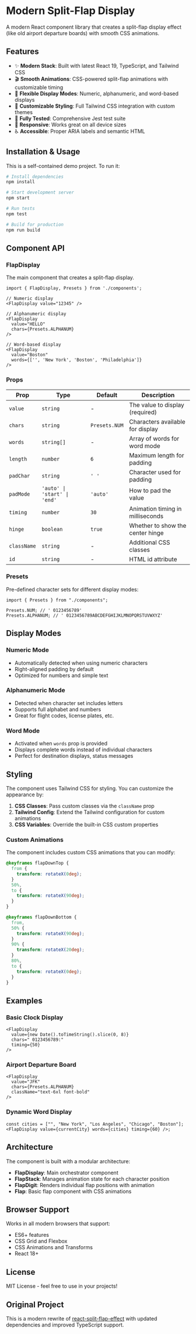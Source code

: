 # Modern Split-Flap Display

A modern React component library that creates a split-flap display effect (like old airport departure boards) with smooth CSS animations.

## Features

- ✨ **Modern Stack**: Built with latest React 19, TypeScript, and Tailwind CSS
- 🎬 **Smooth Animations**: CSS-powered split-flap animations with customizable timing
- 🔧 **Flexible Display Modes**: Numeric, alphanumeric, and word-based displays
- 🎨 **Customizable Styling**: Full Tailwind CSS integration with custom themes
- 🧪 **Fully Tested**: Comprehensive Jest test suite
- 📱 **Responsive**: Works great on all device sizes
- ♿ **Accessible**: Proper ARIA labels and semantic HTML

## Installation & Usage

This is a self-contained demo project. To run it:

```bash
# Install dependencies
npm install

# Start development server
npm start

# Run tests
npm test

# Build for production
npm run build
```

## Component API

### FlapDisplay

The main component that creates a split-flap display.

```tsx
import { FlapDisplay, Presets } from './components';

// Numeric display
<FlapDisplay value="12345" />

// Alphanumeric display
<FlapDisplay
  value="HELLO"
  chars={Presets.ALPHANUM}
/>

// Word-based display
<FlapDisplay
  value="Boston"
  words={['', 'New York', 'Boston', 'Philadelphia']}
/>
```

### Props

| Prop        | Type                         | Default       | Description                      |
| ----------- | ---------------------------- | ------------- | -------------------------------- |
| `value`     | `string`                     | -             | The value to display (required)  |
| `chars`     | `string`                     | `Presets.NUM` | Characters available for display |
| `words`     | `string[]`                   | -             | Array of words for word mode     |
| `length`    | `number`                     | `6`           | Maximum length for padding       |
| `padChar`   | `string`                     | `' '`         | Character used for padding       |
| `padMode`   | `'auto' \| 'start' \| 'end'` | `'auto'`      | How to pad the value             |
| `timing`    | `number`                     | `30`          | Animation timing in milliseconds |
| `hinge`     | `boolean`                    | `true`        | Whether to show the center hinge |
| `className` | `string`                     | -             | Additional CSS classes           |
| `id`        | `string`                     | -             | HTML id attribute                |

### Presets

Pre-defined character sets for different display modes:

```tsx
import { Presets } from "./components";

Presets.NUM; // ' 0123456789'
Presets.ALPHANUM; // ' 0123456789ABCDEFGHIJKLMNOPQRSTUVWXYZ'
```

## Display Modes

### Numeric Mode

- Automatically detected when using numeric characters
- Right-aligned padding by default
- Optimized for numbers and simple text

### Alphanumeric Mode

- Detected when character set includes letters
- Supports full alphabet and numbers
- Great for flight codes, license plates, etc.

### Word Mode

- Activated when `words` prop is provided
- Displays complete words instead of individual characters
- Perfect for destination displays, status messages

## Styling

The component uses Tailwind CSS for styling. You can customize the appearance by:

1. **CSS Classes**: Pass custom classes via the `className` prop
2. **Tailwind Config**: Extend the Tailwind configuration for custom animations
3. **CSS Variables**: Override the built-in CSS custom properties

### Custom Animations

The component includes custom CSS animations that you can modify:

```css
@keyframes flapDownTop {
  from {
    transform: rotateX(0deg);
  }
  50%,
  to {
    transform: rotateX(90deg);
  }
}

@keyframes flapDownBottom {
  from,
  50% {
    transform: rotateX(90deg);
  }
  90% {
    transform: rotateX(20deg);
  }
  80%,
  to {
    transform: rotateX(0deg);
  }
}
```

## Examples

### Basic Clock Display

```tsx
<FlapDisplay
  value={new Date().toTimeString().slice(0, 8)}
  chars=" 0123456789:"
  timing={50}
/>
```

### Airport Departure Board

```tsx
<FlapDisplay
  value="JFK"
  chars={Presets.ALPHANUM}
  className="text-6xl font-bold"
/>
```

### Dynamic Word Display

```tsx
const cities = ["", "New York", "Los Angeles", "Chicago", "Boston"];
<FlapDisplay value={currentCity} words={cities} timing={60} />;
```

## Architecture

The component is built with a modular architecture:

- **FlapDisplay**: Main orchestrator component
- **FlapStack**: Manages animation state for each character position
- **FlapDigit**: Renders individual flap positions with animation
- **Flap**: Basic flap component with CSS animations

## Browser Support

Works in all modern browsers that support:

- ES6+ features
- CSS Grid and Flexbox
- CSS Animations and Transforms
- React 18+

## License

MIT License - feel free to use in your projects!

## Original Project

This is a modern rewrite of [react-split-flap-effect](https://github.com/jayKayEss/react-split-flap-effect) with updated dependencies and improved TypeScript support.
